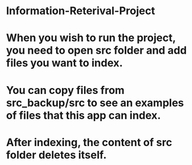 # Information-Reterival-Project
# When you wish to run the project, you need to open src folder and add files you want to index.
# You can copy files from src_backup/src to see an examples of files that this app can index.
# After indexing, the content of src folder deletes itself.
